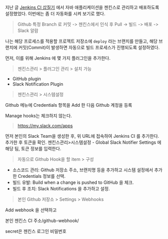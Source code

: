 지난 글 [Jenkins CI 삽질기](http://www.iamkyu.com/119) 에서 자바 애플리케이션을 젠킨스로 관리하고 배포하도록 설정했었다. 이번에는 좀 더 자동화를 시켜 보기로 했다.



> Github 특정 Branch 로 커밋 -> 젠킨스에서 인식 후 Pull -> 빌드 -> 배포 -> Slack 알람



나는 해당 프로세스를 적용할 프로젝트 저장소에  `deploy` 라는 브랜치를 만들고, 해당 브랜치에 커밋(Commit)이 발생하면 자동으로 빌드 프로세스가 진행되도록 설정하였다.



먼저, 이를 위해 Jenkins 에 몇 가지 플러그인을 추가한다.

> 젠킨스관리 > 플러그인 관리 > 설치 가능

- GitHub plugin
- Slack Notification Plugin



> 젠킨스관리 > 시스템설정 

Github 메뉴에 Credentials 항목을 Add 한 다음 Github 계정을 등록

Manage hooks는 체크하지 않는다.



> https://my.slack.com/apps 

먼저 본인의 Slack Team을 생성한 후,  위 URL에 접속하여 Jenkins CI 를 추가한다. 추가한 후 토큰을 확인. 젠킨스관리>시스템설정 - Global Slack Notifier Settings 에 해당 팀, 토큰 정보를 입력한다.



> 자동으로 Github Hook을 할 item > 구성

- 소스코드 관리:  Github 저장소 주소, 브랜치명 등을 추가하고 시스템 설정에서 추가한 Credentials 정보를 선택.
- 빌드 유발: Build when a change is pushed to GitHub 을 체크.
- 빌드 후 조치: Slack Notifications 을 추가하고 설정.



> 본인 Github 저장소 > Settings > Webhooks 

Add webhook 을 선택하고 

본인 젠킨스 CI 주소/github-webhook/

secret은 젠킨스 로그인 비밀번호